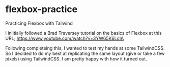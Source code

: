 # flexbox-practice
Practicing Flexbox with Tailwind

I iniitially followed a Brad Traversey tutorial on the basics of Flexbox at this URL; https://www.youtube.com/watch?v=3YW65K6LcIA

Following completeing this, I wanted to test my hands at some TailwindCSS. 
So I decided to do my best at replicating the same layout (give or take a few pixels)
using TailwindCSS. I am pretty happy with how it turned out.
